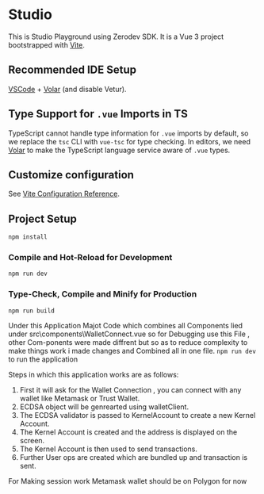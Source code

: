 # Studio

This is Studio Playground using Zerodev SDK. It is a Vue 3 project bootstrapped with [Vite](https://vitejs.dev/).

## Recommended IDE Setup

[VSCode](https://code.visualstudio.com/) + [Volar](https://marketplace.visualstudio.com/items?itemName=Vue.volar) (and disable Vetur).

## Type Support for `.vue` Imports in TS

TypeScript cannot handle type information for `.vue` imports by default, so we replace the `tsc` CLI with `vue-tsc` for type checking. In editors, we need [Volar](https://marketplace.visualstudio.com/items?itemName=Vue.volar) to make the TypeScript language service aware of `.vue` types.

## Customize configuration

See [Vite Configuration Reference](https://vitejs.dev/config/).

## Project Setup

```sh
npm install
```

### Compile and Hot-Reload for Development

```sh
npm run dev
```

### Type-Check, Compile and Minify for Production

```sh
npm run build
```

Under this Application Majot Code which combines all Components lied under src\components\WalletConnect.vue so for Debugging use this File , other Com-ponents were made diffrent but so as to reduce complexity to make things work i made changes and Combined all in one file.
`npm run dev ` to run the application

Steps in which this application works are as follows:

1. First it will ask for the Wallet Connection , you can connect with any wallet like Metamask or Trust Wallet.
2. ECDSA object will be genrearted using walletClient.
3. The ECDSA validator is passed to KernelAccount to create a new Kernel Account.
4. The Kernel Account is created and the address is displayed on the screen.
5. The Kernel Account is then used to send transactions.
6. Further User ops are created which are bundled up and transaction is sent.

For Making session work Metamask wallet should be on Polygon for now
